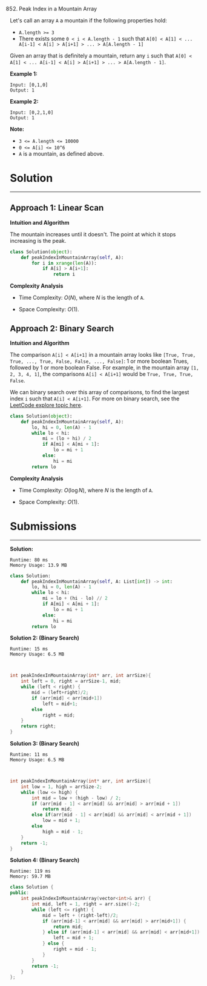 852. Peak Index in a Mountain Array

Let's call an array `A` a mountain if the following properties hold:

* `A.length >= 3`
* There exists some `0 < i < A.length - 1` such that `A[0] < A[1] < ... A[i-1] < A[i] > A[i+1] > ... > A[A.length - 1]`

Given an array that is definitely a mountain, return any `i` such that `A[0] < A[1] < ... A[i-1] < A[i] > A[i+1] > ... > A[A.length - 1]`.

**Example 1:**
```
Input: [0,1,0]
Output: 1
```

**Example 2:**
```
Input: [0,2,1,0]
Output: 1
```

**Note:**

* `3 <= A.length <= 10000`
* `0 <= A[i] <= 10^6`
* `A` is a mountain, as defined above.

# Solution
---
## Approach 1: Linear Scan
**Intuition and Algorithm**

The mountain increases until it doesn't. The point at which it stops increasing is the peak.

```python
class Solution(object):
    def peakIndexInMountainArray(self, A):
        for i in xrange(len(A)):
            if A[i] > A[i+1]:
                return i
```

**Complexity Analysis**

* Time Complexity: $O(N)$, where $N$ is the length of `A`.

* Space Complexity: $O(1)$.

## Approach 2: Binary Search
**Intuition and Algorithm**

The comparison `A[i] < A[i+1]` in a mountain array looks like `[True, True, True, ..., True, False, False, ..., False]`: 1 or more boolean Trues, followed by 1 or more boolean False. For example, in the mountain array `[1, 2, 3, 4, 1]`, the comparisons `A[i] < A[i+1]` would be `True, True, True, False`.

We can binary search over this array of comparisons, to find the largest index `i` such that `A[i] < A[i+1]`. For more on binary search, see the [LeetCode explore topic here](https://leetcode.com/explore/learn/card/binary-search/).

```python
class Solution(object):
    def peakIndexInMountainArray(self, A):
        lo, hi = 0, len(A) - 1
        while lo < hi:
            mi = (lo + hi) / 2
            if A[mi] < A[mi + 1]:
                lo = mi + 1
            else:
                hi = mi
        return lo
```

**Complexity Analysis**

* Time Complexity: $O(\log N)$, where $N$ is the length of `A`.

* Space Complexity: $O(1)$.

# Submissions
---
**Solution:**
```
Runtime: 80 ms
Memory Usage: 13.9 MB
```
```python
class Solution:
    def peakIndexInMountainArray(self, A: List[int]) -> int:
        lo, hi = 0, len(A) - 1
        while lo < hi:
            mi = lo + (hi - lo) // 2
            if A[mi] < A[mi + 1]:
                lo = mi + 1
            else:
                hi = mi
        return lo
```

**Solution 2: (Binary Search)**
```
Runtime: 15 ms
Memory Usage: 6.5 MB
```
```c


int peakIndexInMountainArray(int* arr, int arrSize){
    int left = 0, right = arrSize-1, mid;
    while (left < right) {
        mid = (left+right)/2;
        if (arr[mid] < arr[mid+1])
            left = mid+1;
        else
            right = mid;
    }
    return right;
}
```

**Solution 3: (Binary Search)**
```
Runtime: 11 ms
Memory Usage: 6.5 MB
```
```c


int peakIndexInMountainArray(int* arr, int arrSize){
    int low = 1, high = arrSize-2;
    while (low <= high) {
        int mid = low + (high - low) / 2;
        if (arr[mid - 1] < arr[mid] && arr[mid] > arr[mid + 1])
            return mid;
        else if(arr[mid - 1] < arr[mid] && arr[mid] < arr[mid + 1])
            low = mid + 1;
        else
            high = mid - 1;
    }
    return -1;
}
```

**Solution 4: (Binary Search)**
```
Runtime: 119 ms
Memory: 59.7 MB
```
```c++
class Solution {
public:
    int peakIndexInMountainArray(vector<int>& arr) {
        int mid, left = 1, right = arr.size()-2;
        while (left <= right) {
            mid = left + (right-left)/2;
            if (arr[mid-1] < arr[mid] && arr[mid] > arr[mid+1]) {
                return mid;
            } else if (arr[mid-1] < arr[mid] && arr[mid] < arr[mid+1]) {
                left = mid + 1;
            } else {
                right = mid - 1;
            }
        }
        return -1;
    }
};
```
